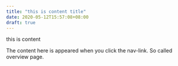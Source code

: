 ```yaml
---
title: "this is content title"
date: 2020-05-12T15:57:08+08:00
draft: true
---
```


this is content

The content here is appeared when you click the nav-link. So called overview page.
